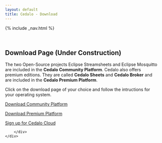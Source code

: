 ```yaml
---
layout: default
title: Cedalo - Download
---
```


<section id="banner" class="banner" role="banner">
<!-- leave unchanged from here  --> 
    {% include _nav.html %}      
    <div class="container-fluid">
        <div class="row flex-start" class="align-items: flex-start;">
            <div class="col-md-12">
                <div class="banner-spacer">
                    <p>&nbsp;</p>
                </div>
            </div>
<!-- until here for nav menus to work smoothly  -->
            <div class="download">
                <h1 class="section-header">Download Page (Under Construction)</h1>
                <div class="col-md-8 col-md-offset-2 text-center download-intro">
                    <p>The two Open-Source projects Eclipse Streamsheets and Eclipse Mosquitto are included in the <b>Cedalo Community Platform</b>. Cedalo also offers premium editions. They are called <b>Cedalo Sheets</b> and <b>Cedalo Broker</b> and are included in the <b>Cedalo Premium Platform</b>.</p>
                    <p>Click on the download page of your choice and follow the intructions for your operating system.</p>
                    <p><a href="#" class="btn btn-large" style="width:340px" >Download Community Platform</a></p>
                    <p><a href="#" class="btn btn-large" style="width:340px">Download Premium Platform</a></p>
                    <p><a href="#" class="btn btn-large" style="width:340px">Sign up for Cedalo Cloud</a></p>
                </div>
            </div>

        </div>
    </div>
</section><!-- banner -->

<!-- ab hier weitere container möglich --> 



